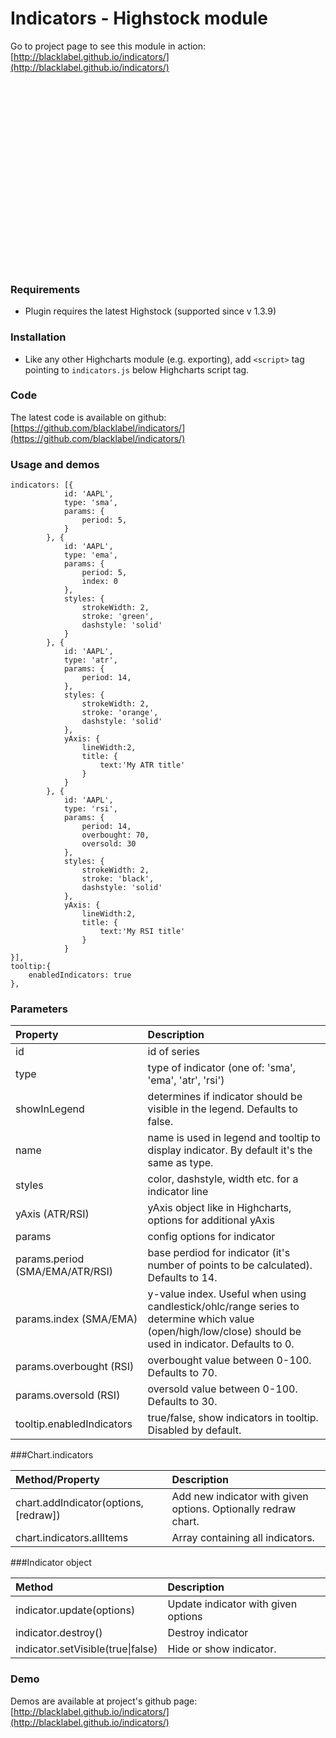 <script src="http://code.jquery.com/jquery-1.9.1.min.js"></script>
<script src="http://code.highcharts.com/highcharts.js"></script>
<script src="./bubble-dragAdrop.js"></script>

# Indicators - Highstock module

Go to project page to see this module in action: [http://blacklabel.github.io/indicators/](http://blacklabel.github.io/indicators/)


<div id="chart" style="height: 300px"></div>
<script>
$.getJSON('http://www.highcharts.com/samples/data/jsonp.php?filename=aapl-ohlcv.json&callback=?', function(data) {
    window.chart = new Highcharts.Chart('StockChart',{
        chart:{
            type: 'candlestick'
        },
        indicators: [{
            id: 'AAPL',
            type: 'sma',
            params: {
                period: 5,
            }
        }, {
            id: 'AAPL',
            type: 'ema',
            params: {
                period: 5,
                index: 0 //optional parameter for ohlc / candlestick / arearange - index of value
            },
            styles: {
                strokeWidth: 2,
                stroke: 'green',
                dashstyle: 'solid'
            }
        }, {
            id: 'AAPL',
            type: 'atr',
            params: {
                period: 14,
            },
            styles: {
                strokeWidth: 2,
                stroke: 'orange',
                dashstyle: 'solid'
            },
            yAxis: {
                lineWidth:2,
                title: {
                    text:'My ATR title'
                }
            }   
        }, {
            id: 'AAPL',
            type: 'rsi',
            params: {
                period: 14,
                overbought: 70,
                oversold: 30
            },
            styles: {
                strokeWidth: 2,
                stroke: 'black',
                dashstyle: 'solid'
            },
            yAxis: {
                lineWidth:2,
                title: {
                    text:'My RSI title'
                }
            }   
        }],
        tooltip:{
            enabledIndicators: true
        },
        series: [{
            cropThreshold: 0,
            id: 'AAPL',
            name: 'AAPL',
            data: data,
            tooltip: {
                valueDecimals: 2
            }
        }]
});
</script>

### Requirements

* Plugin requires the latest Highstock (supported since v 1.3.9)

### Installation

* Like any other Highcharts module (e.g. exporting), add `<script>` tag pointing to `indicators.js` below Highcharts script tag.

### Code

The latest code is available on github: [https://github.com/blacklabel/indicators/](https://github.com/blacklabel/indicators/)

### Usage and demos
```
indicators: [{
            id: 'AAPL',
            type: 'sma',
            params: {
                period: 5,
            }
        }, {
            id: 'AAPL',
            type: 'ema',
            params: {
                period: 5,
                index: 0
            },
            styles: {
                strokeWidth: 2,
                stroke: 'green',
                dashstyle: 'solid'
            }
        }, {
            id: 'AAPL',
            type: 'atr',
            params: {
                period: 14,
            },
            styles: {
                strokeWidth: 2,
                stroke: 'orange',
                dashstyle: 'solid'
            },
            yAxis: {
                lineWidth:2,
                title: {
                    text:'My ATR title'
                }
            }   
        }, {
            id: 'AAPL',
            type: 'rsi',
            params: {
                period: 14,
                overbought: 70,
                oversold: 30
            },
            styles: {
                strokeWidth: 2,
                stroke: 'black',
                dashstyle: 'solid'
            },
            yAxis: {
                lineWidth:2,
                title: {
                    text:'My RSI title'
                }
            }   
}],
tooltip:{
    enabledIndicators: true
},
```

### Parameters
<table>
  <thead>
    <tr>
      <th align="left">Property</th>
      <th align="left">Description</th>
    </tr>
  </thead>
  <tbody>
    <tr><td align="left">id</td><td align="left">id of series
    <tr><td align="left">type</td><td align="left">type of indicator (one of: 'sma', 'ema', 'atr', 'rsi')</td></tr>
    <tr><td align="left">showInLegend</td><td align="left">determines if indicator should be visible in the legend. Defaults to false.</td></tr>
		<tr><td align="left">name</td><td align="left">name is used in legend and tooltip to display indicator. By default it's the same as type.</td></tr>
    <tr><td align="left">styles</td><td align="left">color, dashstyle, width etc. for a indicator line</td></tr>
    <tr><td align="left">yAxis (ATR/RSI)</td><td align="left">yAxis object like in Highcharts, options for additional yAxis</td></tr>
    <tr><td align="left">params</td><td align="left">config options for indicator</td></tr>
    <tr><td align="left">params.period (SMA/EMA/ATR/RSI)</td><td align="left">base perdiod for indicator (it's number of points to be calculated). Defaults to 14.</td></tr>
    <tr><td align="left">params.index (SMA/EMA)</td><td align="left">y-value index. Useful when using candlestick/ohlc/range series to determine which value (open/high/low/close) should be used in indicator. Defaults to 0.</td></tr>
    <tr><td align="left">params.overbought (RSI)</td><td align="left">overbought value between 0-100. Defaults to 70.</td></tr>
    <tr><td align="left">params.oversold (RSI)</td><td align="left">oversold value between 0-100. Defaults to 30.</td></tr>
    <tr><td align="left">tooltip.enabledIndicators</td><td align="left">true/false, show indicators in tooltip. Disabled by default.</td></tr>
  </tbody>
</table>


###Chart.indicators 

<table>
	<thead>
		<tr>
			<th align="left"> Method/Property </th>
			<th align="left"> Description</th>
		</tr>
	</thead>
	<tbody>
		<tr>
			<td align="left"> chart.addIndicator(options, [redraw]) </td>
			<td align="left"> Add new indicator with given options. Optionally redraw chart.</td>
		</tr>
		<tr>
			<td align="left"> chart.indicators.allItems     </td>
			<td align="left"> Array containing all indicators.</td>
		</tr>
	</tbody>
</table>


###Indicator object

<table>
	<thead>
		<tr>
			<th align="left"> Method                   </th>
			<th align="left"> Description</th>
		</tr>
	</thead>
	<tbody>
		<tr>
			<td align="left"> indicator.update(options) </td>
			<td align="left"> Update indicator with given options</td>
		</tr>
		<tr>
			<td align="left"> indicator.destroy()       </td>
			<td align="left"> Destroy indicator</td>
		</tr>
		<tr>
			<td align="left"> indicator.setVisible(true|false)       </td>
			<td align="left"> Hide or show indicator.</td>
		</tr>
	</tbody>
</table>

### Demo

Demos are available at project's github page: [http://blacklabel.github.io/indicators/](http://blacklabel.github.io/indicators/)